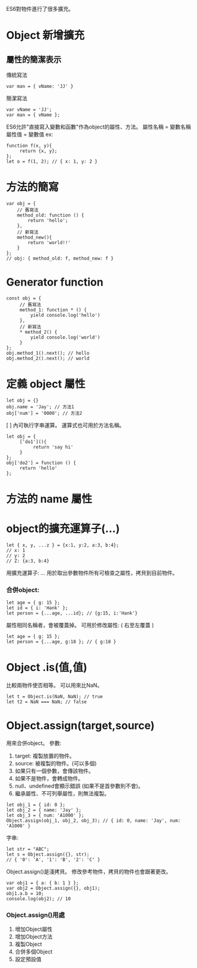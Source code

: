 ES6對物件進行了很多擴充。

# Object 新增擴充

## 屬性的簡潔表示

傳統寫法
```
var man = { vName: 'JJ' }
```
簡潔寫法
```
var vName = 'JJ';
var man = { vName };
```
ES6允許"直接寫入變數和函數"作為object的屬性、方法。
屬性名稱 = 變數名稱
屬性值 = 變數值
ex:
```
function f(x, y){
     return {x, y};
};
let o = f(1, 2); // { x: 1, y: 2 }
```

# 方法的簡寫

```
var obj = {
    // 舊寫法
    method_old: function () {
        return 'hello';
    },
    // 新寫法
    method_new(){
        return 'world!!'
    }
};
// obj: { method_old: f, method_new: f }

```

# Generator function
```
const obj = {
     // 舊寫法
     method_1: function * () {
         yield console.log('hello')
     },
     // 新寫法
     * method_2() {
         yield console.log('world')
     }
};
obj.method_1().next(); // hello
obj.method_2().next(); // world
```

# 定義 object 屬性
```
let obj = {}
obj.name = 'Jay'; // 方法1
obj['num'] = '0000'; // 方法2
```
[ ] 內可執行字串運算。
運算式也可用於方法名稱。

```
let obj = {
     ['do1'](){
          return 'say hi'
     }
};
obj['do2'] = function () {
     return 'hello'
};
```
# 方法的 name 屬性

# object的擴充運算子(...)
```
let { x, y, ...z } = {x:1, y:2, a:3, b:4};
// x: 1
// y: 2
// Z: {a:3, b:4}
```
用擴充運算子: ...
用於取出參數物件所有可檢查之屬性，拷貝到目前物件。

### 合併object:
```
let age = { g: 15 };
let id = { i: 'Hank' };
let person = {...age, ...id}; // {g:15, i:'Hank'}
```
屬性相同名稱者，會被覆蓋掉。
可用於修改屬性: ( 右至左覆蓋 )
```
let age = { g: 15 };
let person = {...age, g:18 }; // { g:18 } 
```

# Object .is(值,值)
比較兩物件使否相等。
可以用來比NaN。
```
let t = Object.is(NaN, NaN); // true
let t2 = NaN === NaN; // false
```

# Object.assign(target,source)
用來合併object。
參數:
1. target: 複製放置的物件。
2. source: 被複製的物件。(可以多個)
3. 如果只有一個參數，會傳該物件。
4. 如果不是物件，會轉成物件。
5. null、undefined會顯示錯誤 (如果不是首參數則不會)。
6. 繼承屬性、不可列舉屬性，則無法複製。
```
let obj_1 = { id: 0 };
let obj_2 = { name: 'Jay' };
let obj_3 = { num: 'A1000' };
Object.assign(obj_1, obj_2, obj_3); // { id: 0, name: 'Jay', num: 'A1000' } 
```
字串:
```
let str = "ABC";
let s = Object.assign({}, str); 
// { '0': 'A', '1': 'B', '2': 'C' }
```
Object.assign()是淺拷貝。
修改參考物件，拷貝的物件也會跟著更改。
```
var obj1 = { a: { b: 1 } };
var obj2 = Object.assign({}, obj1);
obj1.a.b = 10;
console.log(obj2); // 10
```
### Object.assign()用處

1. 增加Object屬性
2. 增加Object方法
3. 複製Object
4. 合併多個Object
5. 設定預設值

